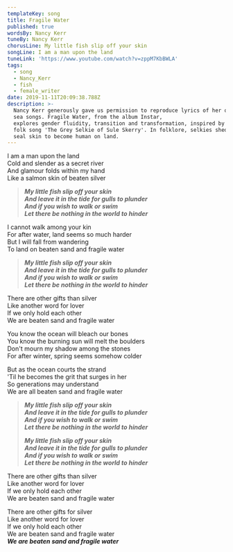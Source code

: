 ```yaml
---
templateKey: song
title: Fragile Water
published: true
wordsBy: Nancy Kerr
tuneBy: Nancy Kerr
chorusLine: My little fish slip off your skin
songLine: I am a man upon the land
tuneLink: 'https://www.youtube.com/watch?v=zppM7KbBWLA'
tags:
  - song
  - Nancy_Kerr
  - fish
  - female_writer
date: 2019-11-11T20:09:38.788Z
description: >-
  Nancy Kerr generously gave us permission to reproduce lyrics of her original
  sea songs. Fragile Water, from the album Instar, 
  explores gender fluidity, transition and transformation, inspired by Orkney
  folk song 'The Grey Selkie of Sule Skerry'. In folklore, selkies shed their
  seal skin to become human on land.
---
```

I am a man upon the land\
Cold and slender as a secret river\
And glamour folds within my hand\
Like a salmon skin of beaten silver

> ***My little fish slip off your skin***\
> ***And leave it in the tide for gulls to plunder***\
> ***And if you wish to walk or swim***\
> ***Let there be nothing in the world to hinder***

I cannot walk among your kin\
For after water, land seems so much harder\
But I will fall from wandering\
To land on beaten sand and fragile water

> ***My little fish slip off your skin***\
> ***And leave it in the tide for gulls to plunder***\
> ***And if you wish to walk or swim***\
> ***Let there be nothing in the world to hinder***

There are other gifts than silver\
Like another word for lover\
If we only hold each other\
We are beaten sand and fragile water

You know the ocean will bleach our bones\
You know the burning sun will melt the boulders\
Don't mourn my shadow among the stones\
For after winter, spring seems somehow colder

But as the ocean courts the strand\
'Til he becomes the grit that surges in her\
So generations may understand\
We are all beaten sand and fragile water

> ***My little fish slip off your skin***\
> ***And leave it in the tide for gulls to plunder***\
> ***And if you wish to walk or swim***\
> ***Let there be nothing in the world to hinder***
>
> ***My little fish slip off your skin***\
> ***And leave it in the tide for gulls to plunder***\
> ***And if you wish to walk or swim***\
> ***Let there be nothing in the world to hinder***

There are other gifts than silver\
Like another word for lover\
If we only hold each other\
We are beaten sand and fragile water

There are other gifts for silver\
Like another word for lover\
If we only hold each other\
We are beaten sand and fragile water\
***We are beaten sand and fragile water***
